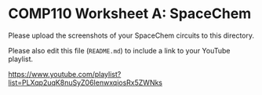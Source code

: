 # COMP110 Worksheet A: SpaceChem

Please upload the screenshots of your SpaceChem circuits to this directory.

Please also edit this file (`README.md`) to include a link to your YouTube playlist.

https://www.youtube.com/playlist?list=PLXqp2uqK8nuSyZ06IenwxqiosRx5ZWNks
